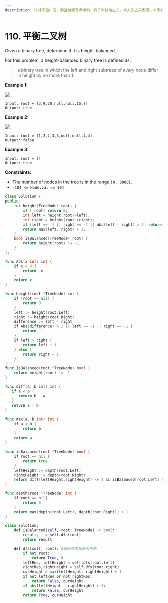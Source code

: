 ```yaml
---
description: 竹林不但广阔，而且地面有点倾斜，竹子斜斜地生长，令人失去平衡感。本来打算一直走也会在不觉间回到原处。
---
```


# 110. 平衡二叉树

Given a binary tree, determine if it is height-balanced.

For this problem, a height-balanced binary tree is defined as:

> a binary tree in which the left and right subtrees of _every_ node differ in height by no more than 1.

**Example 1:**

![](https://assets.leetcode.com/uploads/2020/10/06/balance\_1.jpg)

```
Input: root = [3,9,20,null,null,15,7]
Output: true
```

**Example 2:**

![](https://assets.leetcode.com/uploads/2020/10/06/balance\_2.jpg)

```
Input: root = [1,2,2,3,3,null,null,4,4]
Output: false
```

**Example 3:**

```
Input: root = []
Output: true
```

**Constraints:**

* The number of nodes in the tree is in the range `[0, 5000]`.
* `-104 <= Node.val <= 104`

```cpp
class Solution {
public:
    int height(TreeNode* root) {
        if (!root) return 0;
        int left = height(root->left);
        int right = height(root->right);
        if (left == -1 || right == -1 || abs(left - right) > 1) return -1;
        return max(left, right) + 1;
    }
    bool isBalanced(TreeNode* root) {
        return height(root) != -1;
    }
};
```

```go
func Abs(x int) int {
	if x < 0 {
		return -x
	}
	return x
}

func height(root *TreeNode) int {
    if (root == nil) {
        return 0
    }
    left := height(root.Left)
    right := height(root.Right)
    difference := left - right
    if Abs(difference) > 1 || left == -1 || right == -1 {
        return -1
    }
    if left > right {
        return left + 1
    } else {
        return right + 1
    }
}
func isBalanced(root *TreeNode) bool {
    return height(root) != -1
}
```

```go
func diff(a, b int) int {
   if a < b {
      return b - a
   }
   return a - b
}

func max(a, b int) int {
    if a < b {
        return b
    }
    return a
}
 
func isBalanced(root *TreeNode) bool {
    if root == nil {
        return true
    }
    leftHeight := depth(root.Left)
    rightHeight := depth(root.Right)
    return diff(leftHeight,rightHeight) <= 1 && isBalanced(root.Left) && isBalanced(root.Right)
}

func depth(root *TreeNode) int {
    if root == nil{
        return 0
    }
    return max(depth(root.Left), depth(root.Right)) + 1
}
```

```python
class Solution:
    def isBalanced(self, root: TreeNode) -> bool:
        result, _ = self.dfs(root)
        return result

    def dfs(self, root): #返回高度和是否平衡
        if not root:
            return True, 0
        leftRes, leftHeight = self.dfs(root.left)
        rightRes,rightHeight = self.dfs(root.right)
        curHeight = max(leftHeight, rightHeight) + 1
        if not leftRes or not rightRes:
            return False, curHeight
        if abs(leftHeight - rightHeight) > 1:
            return False, curHeight
        return True, curHeight
```
